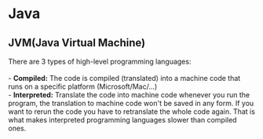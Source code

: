 <h1>Java</h1>
<h2>JVM(Java Virtual Machine)</h2>
There are 3 types of high-level programming languages: <br><br>
- <strong>Compiled:</strong> The code is compiled (translated) into a machine code that runs on a specific platform (Microsoft/Mac/...) <br>
- <strong>Interpreted:</strong> Translate the code into machine code whenever you run the program, the translation to machine code won't be saved in any form. If you want to rerun the code you have to retranslate the whole code again. That is what makes interpreted programming languages slower than compiled ones.
